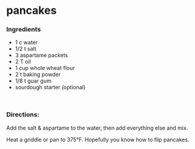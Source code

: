 # pancakes

### Ingredients
- 1 c water
- 1/2 t salt
- 3 aspartame packets
- 2 T oil
- 1 cup whole wheat flour
- 2 t baking powder
- 1/8 t guar gum
- sourdough starter (optional)

<br>

### Directions:

Add the salt & aspartame to the water, then add everything else and mix.

Heat a griddle or pan to 375°F. Hopefully you know how to flip pancakes.
